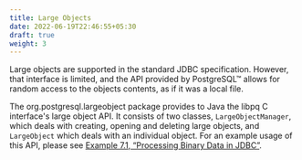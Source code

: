 ```yaml
---
title: Large Objects
date: 2022-06-19T22:46:55+05:30
draft: true
weight: 3
---
```


Large objects are supported in the standard JDBC specification. However, that
interface is limited, and the API provided by PostgreSQL™ allows for random
access to the objects contents, as if it was a local file.

The org.postgresql.largeobject package provides to Java the libpq C interface's
large object API. It consists of two classes, `LargeObjectManager`, which deals
with creating, opening and deleting large objects, and `LargeObject` which deals
with an individual object.  For an example usage of this API, please see
[Example 7.1, “Processing Binary Data in JDBC”](binary-data.html#binary-data-example).
